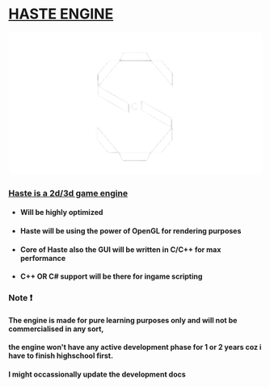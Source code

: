 # <ins> HASTE ENGINE </ins>

![Haste Icon](https://github.com/Winters0x168/Haste/blob/main/Docs/Icon/Haste_.png)

### <ins> Haste is a 2d/3d game engine </ins>

* #### Will be highly optimized 

* #### Haste will be using the power of OpenGL for rendering purposes 

* #### Core of Haste also the GUI will be written in C/C++ for max performance 

* #### C++ OR C# support will be there for ingame scripting  



### Note :exclamation:  
#### The engine is made for pure learning purposes only and will not be commercialised in any sort, 
#### the engine won't have any active development phase for 1 or 2 years coz i have to finish highschool first.
#### I might occassionally update the development docs 
  